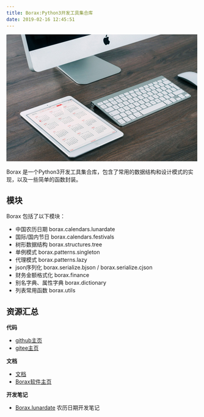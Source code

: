 ```yaml
---
title: Borax:Python3开发工具集合库
date: 2019-02-16 12:45:51
---
```


![borax-cover](/images/borax-cover.jpg)

Borax 是一个Python3开发工具集合库，包含了常用的数据结构和设计模式的实现，以及一些简单的函数封装。

## 模块

Borax 包括了以下模块：

- 中国农历日期 borax.calendars.lunardate
- 国际/国内节日 borax.calendars.festivals
- 树形数据结构 borax.structures.tree
- 单例模式 borax.patterns.singleton
- 代理模式 borax.patterns.lazy
- json序列化 borax.serialize.bjson / borax.serialize.cjson
- 财务金额格式化 borax.finance
- 别名字典、属性字典 borax.dictionary
- 列表常用函数 borax.utils

## 资源汇总

**代码**

- [github主页](https://github.com/kinegratii/borax)
- [gitee主页](https://gitee.com/kinegratii/borax)

**文档**

- [文档](https://kinegratii.github.io/borax)
- [Borax软件主页](https://www.oschina.net/p/Borax)

**开发笔记**

- [Borax.lunardate](/2019/01/05/lunardate-module/) 农历日期开发笔记
